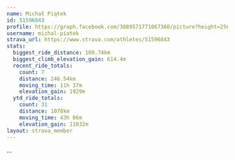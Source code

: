 ```yaml
---
name: Michał Piątek
id: 51596843
profile: https://graph.facebook.com/3089571771067360/picture?height=256&width=256
username: michal-piatek
strava_url: https://www.strava.com/athletes/51596843
stats:
  biggest_ride_distance: 109.74km
  biggest_climb_elevation_gain: 614.4m
  recent_ride_totals:
    count: 7
    distance: 246.54km
    moving_time: 11h 37m
    elevation_gain: 1929m
  ytd_ride_totals:
    count: 31
    distance: 1078km
    moving_time: 43h 06m
    elevation_gain: 11032m
layout: strava_member
--- 
```

...
